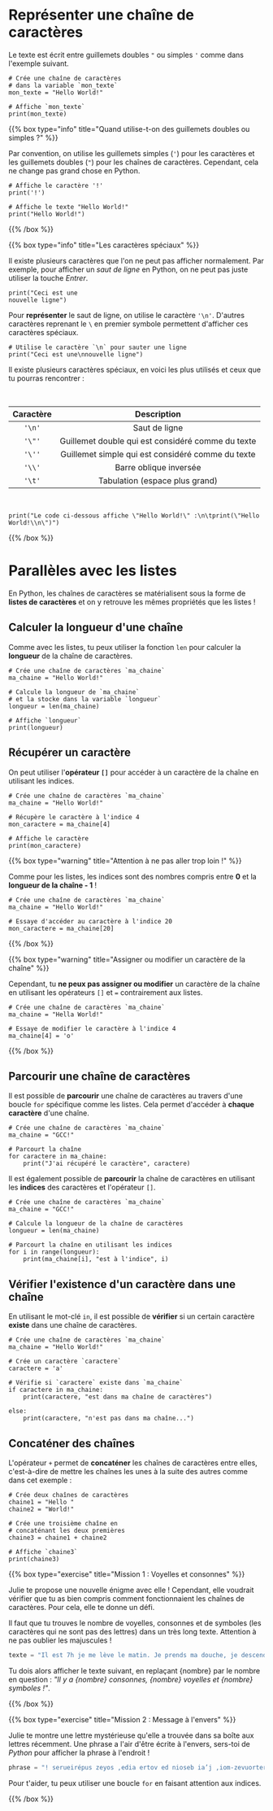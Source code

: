 # Représenter une chaîne de caractères

Le texte est écrit entre guillemets doubles `"` ou simples `'` comme dans
l'exemple suivant.

```codepython
# Crée une chaîne de caractères
# dans la variable `mon_texte`
mon_texte = "Hello World!"

# Affiche `mon_texte`
print(mon_texte)
```

{{% box type="info" title="Quand utilise-t-on des guillemets doubles ou simples ?" %}}

Par convention, on utilise les guillemets simples (`'`) pour les caractères et
les guillemets doubles (`"`) pour les chaînes de caractères. Cependant, cela ne
change pas grand chose en Python.

```codepython
# Affiche le caractère '!'
print('!')

# Affiche le texte "Hello World!"
print("Hello World!")
```

{{% /box %}}

{{% box type="info" title="Les caractères spéciaux" %}}

Il existe plusieurs caractères que l'on ne peut pas afficher normalement. Par
exemple, pour afficher un *saut de ligne* en Python, on ne peut pas juste
utiliser la touche *Entrer*.

```codepython
print("Ceci est une
nouvelle ligne")
```

Pour **représenter** le saut de ligne, on utilise le caractère `'\n'`. D'autres
caractères reprenant le `\` en premier symbole permettent d'afficher ces
caractères spéciaux.

```codepython
# Utilise le caractère `\n` pour sauter une ligne
print("Ceci est une\nnouvelle ligne")
```

Il existe plusieurs caractères spéciaux, en voici les plus utilisés et ceux que
tu pourras rencontrer :

</br>

| Caractère | Description |
|:--:|:--:|
|`'\n'`| Saut de ligne |
|`'\"'`| Guillemet double qui est considéré comme du texte |
|`'\''`| Guillemet simple qui est considéré comme du texte |
|`'\\'`| Barre oblique inversée |
|`'\t'`| Tabulation (espace plus grand) |

</br>

```codepython
print("Le code ci-dessous affiche \"Hello World!\" :\n\tprint(\"Hello World!\\n\")")
```

{{% /box %}}

# Parallèles avec les listes

En Python, les chaînes de caractères se matérialisent sous la forme de **listes
de caractères** et on y retrouve les mêmes propriétés que les listes !

## Calculer la longueur d'une chaîne

Comme avec les listes, tu peux utiliser la fonction `len` pour calculer la
**longueur** de la chaîne de caractères.

```codepython
# Crée une chaîne de caractères `ma_chaine`
ma_chaine = "Hello World!"

# Calcule la longueur de `ma_chaine`
# et la stocke dans la variable `longueur`
longueur = len(ma_chaine)

# Affiche `longueur`
print(longueur)
```

## Récupérer un caractère

On peut utiliser l'**opérateur `[]`** pour accéder à un caractère de la chaîne
en utilisant les indices.

```codepython
# Crée une chaîne de caractères `ma_chaine`
ma_chaine = "Hello World!"

# Récupère le caractère à l'indice 4
mon_caractere = ma_chaine[4]

# Affiche le caractère
print(mon_caractere)
```

{{% box type="warning" title="Attention à ne pas aller trop loin !" %}}

Comme pour les listes, les indices sont des nombres compris entre **0** et la
**longueur de la chaîne - 1** !

```codepython
# Crée une chaîne de caractères `ma_chaine`
ma_chaine = "Hello World!"

# Essaye d'accéder au caractère à l'indice 20
mon_caractere = ma_chaine[20]
```

{{% /box %}}

{{% box type="warning" title="Assigner ou modifier un caractère de la chaîne" %}}

Cependant, tu **ne peux pas assigner ou modifier** un caractère de la chaîne en
utilisant les opérateurs `[]` et `=` contrairement aux listes.

```codepython
# Crée une chaîne de caractères `ma_chaine`
ma_chaine = "Hella World!"

# Essaye de modifier le caractère à l'indice 4
ma_chaine[4] = 'o'
```

{{% /box %}}

## Parcourir une chaîne de caractères

Il est possible de **parcourir** une chaîne de caractères au travers d'une
boucle `for` spécifique comme les listes. Cela permet d'accéder à **chaque
caractère** d'une chaîne.

```codepython
# Crée une chaîne de caractères `ma_chaine`
ma_chaine = "GCC!"

# Parcourt la chaîne
for caractere in ma_chaine:
    print("J'ai récupéré le caractère", caractere)
```

Il est également possible de **parcourir** la chaîne de caractères en utilisant
les **indices** des caractères et l'opérateur `[]`.

```codepython
# Crée une chaîne de caractères `ma_chaine`
ma_chaine = "GCC!"

# Calcule la longueur de la chaîne de caractères
longueur = len(ma_chaine)

# Parcourt la chaîne en utilisant les indices
for i in range(longueur):
    print(ma_chaine[i], "est à l'indice", i)
```

## Vérifier l'existence d'un caractère dans une chaîne

En utilisant le mot-clé `in`, il est possible de **vérifier** si un certain
caractère **existe** dans une chaîne de caractères.

```codepython
# Crée une chaîne de caractères `ma_chaine`
ma_chaine = "Hello World!"

# Crée un caractère `caractere`
caractere = 'a'

# Vérifie si `caractere` existe dans `ma_chaine`
if caractere in ma_chaine:
    print(caractere, "est dans ma chaîne de caractères")

else:
    print(caractere, "n'est pas dans ma chaîne...")
```

## Concaténer des chaînes

L'opérateur `+` permet de **concaténer** les chaînes de caractères entre elles,
c'est-à-dire de mettre les chaînes les unes à la suite des autres comme dans cet
exemple :

```codepython
# Crée deux chaînes de caractères
chaine1 = "Hello "
chaine2 = "World!"

# Crée une troisième chaîne en
# concaténant les deux premières
chaine3 = chaine1 + chaine2

# Affiche `chaine3`
print(chaine3)
```

{{% box type="exercise" title="Mission 1 : Voyelles et consonnes" %}}

Julie te propose une nouvelle énigme avec elle ! Cependant, elle voudrait
vérifier que tu as bien compris comment fonctionnaient les chaînes de
caractères. Pour cela, elle te donne un défi.

Il faut que tu trouves le nombre de voyelles, consonnes et de symboles (les caractères qui ne
sont pas des lettres) dans un très long texte. Attention à ne pas oublier les
majuscules !

```python
texte = "Il est 7h je me lève le matin. Je prends ma douche, je descends l'escalier. Je prends mon bol, je mange mes céréales. Je dois tout boire mais le temps passe vite. Tic tac, tout le monde se presse. Je descends à l'arêt du bus. Je dois prendre mon bus, je vois mes amis ! Sauter sur le siège avant, sauter sur le siège arrière. Il faut que je choisisse quel siège faut-il prendre. C'est vendredi, on fête le vendredi-i. Tout le monde est impatient d'être au week-end. C'est vendredi, fun-fun c'est vendredi-i. Tout le monde est impatient d'être au week-end. On fait la fête, fait la fête (ouais) ! Fait la fête, fait la fête (ouais) ! Fun-fun-fun-fun (chouette) ! On a hâte d'être au week-end."
```

Tu dois alors afficher le texte suivant, en replaçant {nombre} par le nombre en
question : *"Il y a {nombre} consonnes, {nombre} voyelles et {nombre}
symboles !"*.

{{% /box %}}

{{% box type="exercise" title="Mission 2 : Message à l'envers" %}}

Julie te montre une lettre mystérieuse qu'elle a trouvée dans sa boîte aux
lettres récemment. Une phrase a l'air d'être écrite à l'envers, sers-toi de
*Python* pour afficher la phrase à l'endroit !

```python
phrase = "! serueirépus zeyos ,edia ertov ed nioseb ia’j ,iom-zevuorter ,serèirutnevA"
```

Pour t'aider, tu peux utiliser une boucle `for` en faisant attention aux
indices.

{{% /box %}}
